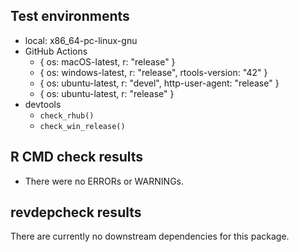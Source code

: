 ## Test environments

- local: x86_64-pc-linux-gnu
- GitHub Actions
  - { os: macOS-latest, r: "release" }
  - { os: windows-latest, r: "release", rtools-version: "42" }
  - { os: ubuntu-latest, r: "devel", http-user-agent: "release" }
  - { os: ubuntu-latest, r: "release" }
- devtools
  - `check_rhub()`
  - `check_win_release()`

## R CMD check results

- There were no ERRORs or WARNINGs.

## revdepcheck results

There are currently no downstream dependencies for this package.
